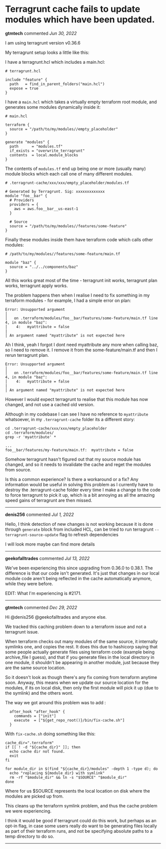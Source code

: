 # Terragrunt cache fails to update modules which have been updated.

**gtmtech** commented *Jun 30, 2022*

I am using terragrunt version v0.36.6

My terragrunt setup looks a little like this:

I have a terragrunt.hcl which includes a main.hcl:

```
# terragrunt.hcl

include "feature" {
  path   = find_in_parent_folders("main.hcl")
  expose = true
}
```

I have a `main.hcl` which takes a virtually empty terraform root module, and generates some modules dynamically inside it:

```
# main.hcl

terraform {
  source = "/path/to/my/modules//empty_placeholder"
}

generate "modules" {
  path      = "modules.tf"
  if_exists = "overwrite_terragrunt"
  contents  = local.module_blocks
}
```

The contents of `modules.tf` end up being one or more (usually many) module blocks which each call one of many different modules. 

```
# .terragrunt-cache/xxx/xxx/empty_placeholder/modules.tf

# Generated by Terragrunt. Sig: xxxxxxxxxxxxx
module "foo__bar" {
  # Providers
  providers = {
    aws = aws.foo__bar__us-east-1
  }

  # Source
  source = "/path/to/my/modules//features/some-feature"
}
```

Finally these modules inside them have terraform code which calls other modules:

```
# /path/to/my/modules//features/some-feature/main.tf

module "baz" {
  source = "../../components/baz"
}
```

All this works great most of the time - terragrunt init works, terragrunt plan works, terragrunt apply works. 

The problem happens then when I realise I need to fix something in my terraform modules - for example, I had a simple error on plan:

```
Error: Unsupported argument
│ 
│   on .terraform/modules/foo__bar/features/some-feature/main.tf line 4, in module "baz":
│    4:   myattribute = false
|
│ An argument named "myattribute" is not expected here
```

Ah I think, yeah I forgot I dont need myattribute any more when calling baz, so I need to remove it. I remove it from the some-feature/main.tf and then I rerun terragrunt plan.

```
Error: Unsupported argument
│ 
│   on .terraform/modules/foo__bar/features/some-feature/main.tf line 4, in module "baz":
│    4:   myattribute = false
|
│ An argument named "myattribute" is not expected here
```

However I would expect terragrunt to realise that this module has now changed, and not use a cached old version. 

Although in my codebase I can see I have no reference to `myattribute` whatsoever, in my `.terragrunt-cache` folder its a different story:

```
cd .terragrunt-cache/xxx/xxx/empty_placeholder
cd .terraform/modules/
grep -r 'myattribute' *

...
foo__bar/features/my-feature/main.tf:  myattribute = false
```

Somehow terragrunt hasn't figured out that my source module has changed, and so it needs to invalidate the cache and reget the modules from source. 

Is this a common experience? Is there a workaround or a fix? Any information would be useful in solving this problem as I currently have to destroy the .terragrunt-cache folder every time I make a change to the code to force terragrunt to pick it up, which is a bit annoying as all the amazing speed gains of terragrunt are then missed. 
<br />
***


**denis256** commented *Jul 1, 2022*

Hello,
I think detection of new changes is not working because it is done through `generate` block from included HCL, can be tried to run terragrunt `--terragrunt-source-update` flag to refresh dependencies

I will look more maybe can find more details

***

**geekofalltrades** commented *Jul 13, 2022*

We've been experiencing this since upgrading from 0.36.0 to 0.38.1. The difference is that our code isn't generated. It's just that changes in our local module code aren't being reflected in the cache automatically anymore, while they were before.

EDIT: What I'm experiencing is #2171.
***

**gtmtech** commented *Dec 29, 2022*

Hi @denis256 @geekofalltrades and anyone else. 

We tracked this caching problem down to a terraform issue and not a terragrunt issue. 

When terraform checks out many modules of the same source, it internally symlinks one, and copies the rest. It does this due to hashicorp saying that some people actually generate files using terraform code (example being archive_file I guess), and that if you generate files in the local directory in one module, it shouldn't be appearing in another module, just because they are the same source location. 

So it doesn't look as though there's any fix coming from terraform anytime soon. Anyway, this means when we update our source location for the modules, if its on local disk, then only the first module will pick it up (due to the symlink) and the others wont. 

The way we got around this problem was to add :

```
  after_hook "after_hook" {
    commands = ["init"]
    execute  = ["${get_repo_root()}/bin/fix-cache.sh"]
  }
```

With `fix-cache.sh` doing something like this:

```
cache_dir=".terraform"
if [[ ! -d "${cache_dir}" ]]; then
  echo cache dir not found.
  exit
fi

for module_dir in $(find "${cache_dir}/modules" -depth 1 -type d); do
  echo "replacing ${module_dir} with symlink"
  rm -rf "$module_dir" && ln -s "$SOURCE" "$module_dir"
done
```

Where for us $SOURCE represents the local location on disk where the modules are picked up from. 

This cleans up the terraform symlink problem, and thus the cache problem we were experiencing. 

I think it would be good if terragrunt could do this work, but perhaps as an opt-in flag, in case some users really do want to be generating files locally as part of their terraform runs, and not be specifying absolute paths to a temp directory to do so. 

***

